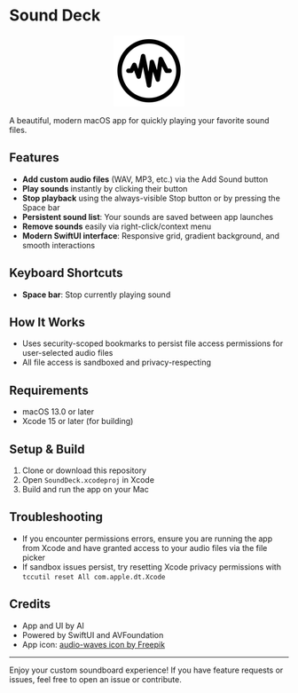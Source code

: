 # Sound Deck

<p align="center">
  <img src="./SoundDeck/Assets.xcassets/AppIcon.appiconset/icon_128x128.png" alt="Sound Deck Icon" width="128" height="128">
</p>

A beautiful, modern macOS app for quickly playing your favorite sound files.

## Features

- **Add custom audio files** (WAV, MP3, etc.) via the Add Sound button
- **Play sounds** instantly by clicking their button
- **Stop playback** using the always-visible Stop button or by pressing the Space bar
- **Persistent sound list**: Your sounds are saved between app launches
- **Remove sounds** easily via right-click/context menu
- **Modern SwiftUI interface**: Responsive grid, gradient background, and smooth interactions

## Keyboard Shortcuts

- **Space bar**: Stop currently playing sound

## How It Works

- Uses security-scoped bookmarks to persist file access permissions for user-selected audio files
- All file access is sandboxed and privacy-respecting

## Requirements

- macOS 13.0 or later
- Xcode 15 or later (for building)

## Setup & Build

1. Clone or download this repository
2. Open `SoundDeck.xcodeproj` in Xcode
3. Build and run the app on your Mac

## Troubleshooting

- If you encounter permissions errors, ensure you are running the app from Xcode and have granted access to your audio files via the file picker
- If sandbox issues persist, try resetting Xcode privacy permissions with `tccutil reset All com.apple.dt.Xcode`

## Credits

- App and UI by AI
- Powered by SwiftUI and AVFoundation
- App icon: <a href="https://www.freepik.com/icon/audio-waves_11824120">audio-waves icon by Freepik</a>

---

Enjoy your custom soundboard experience! If you have feature requests or issues, feel free to open an issue or contribute.
